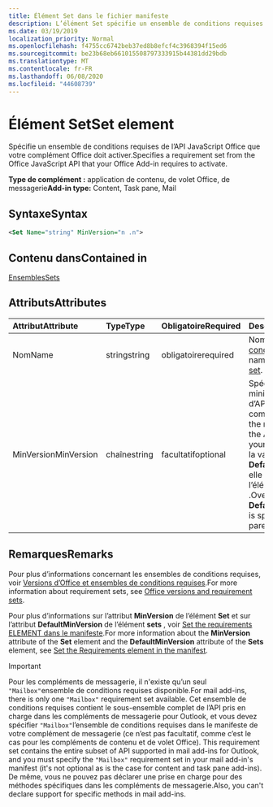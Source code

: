 ```yaml
---
title: Élément Set dans le fichier manifeste
description: L’élément Set spécifie un ensemble de conditions requises de l’API JavaScript pour Office requis pour l’activation de votre complément Office.
ms.date: 03/19/2019
localization_priority: Normal
ms.openlocfilehash: f4755cc6742beb37ed8b8efcf4c3968394f15ed6
ms.sourcegitcommit: be23b68eb661015508797333915b44381dd29bdb
ms.translationtype: MT
ms.contentlocale: fr-FR
ms.lasthandoff: 06/08/2020
ms.locfileid: "44608739"
---
```

# <a name="set-element"></a><span data-ttu-id="d72bf-103">Élément Set</span><span class="sxs-lookup"><span data-stu-id="d72bf-103">Set element</span></span>

<span data-ttu-id="d72bf-104">Spécifie un ensemble de conditions requises de l’API JavaScript Office que votre complément Office doit activer.</span><span class="sxs-lookup"><span data-stu-id="d72bf-104">Specifies a requirement set from the Office JavaScript API that your Office Add-in requires to activate.</span></span>

<span data-ttu-id="d72bf-105">**Type de complément :** application de contenu, de volet Office, de messagerie</span><span class="sxs-lookup"><span data-stu-id="d72bf-105">**Add-in type:** Content, Task pane, Mail</span></span>

## <a name="syntax"></a><span data-ttu-id="d72bf-106">Syntaxe</span><span class="sxs-lookup"><span data-stu-id="d72bf-106">Syntax</span></span>

```XML
<Set Name="string" MinVersion="n .n">
```

## <a name="contained-in"></a><span data-ttu-id="d72bf-107">Contenu dans</span><span class="sxs-lookup"><span data-stu-id="d72bf-107">Contained in</span></span>

[<span data-ttu-id="d72bf-108">Ensembles</span><span class="sxs-lookup"><span data-stu-id="d72bf-108">Sets</span></span>](sets.md)

## <a name="attributes"></a><span data-ttu-id="d72bf-109">Attributs</span><span class="sxs-lookup"><span data-stu-id="d72bf-109">Attributes</span></span>

|<span data-ttu-id="d72bf-110">**Attribut**</span><span class="sxs-lookup"><span data-stu-id="d72bf-110">**Attribute**</span></span>|<span data-ttu-id="d72bf-111">**Type**</span><span class="sxs-lookup"><span data-stu-id="d72bf-111">**Type**</span></span>|<span data-ttu-id="d72bf-112">**Obligatoire**</span><span class="sxs-lookup"><span data-stu-id="d72bf-112">**Required**</span></span>|<span data-ttu-id="d72bf-113">**Description**</span><span class="sxs-lookup"><span data-stu-id="d72bf-113">**Description**</span></span>|
|:-----|:-----|:-----|:-----|
|<span data-ttu-id="d72bf-114">Nom</span><span class="sxs-lookup"><span data-stu-id="d72bf-114">Name</span></span>|<span data-ttu-id="d72bf-115">string</span><span class="sxs-lookup"><span data-stu-id="d72bf-115">string</span></span>|<span data-ttu-id="d72bf-116">obligatoire</span><span class="sxs-lookup"><span data-stu-id="d72bf-116">required</span></span>|<span data-ttu-id="d72bf-117">Nom d’un [ensemble de conditions requises](../../develop/office-versions-and-requirement-sets.md).</span><span class="sxs-lookup"><span data-stu-id="d72bf-117">The name of a [requirement set](../../develop/office-versions-and-requirement-sets.md).</span></span>|
|<span data-ttu-id="d72bf-118">MinVersion</span><span class="sxs-lookup"><span data-stu-id="d72bf-118">MinVersion</span></span>|<span data-ttu-id="d72bf-119">chaîne</span><span class="sxs-lookup"><span data-stu-id="d72bf-119">string</span></span>|<span data-ttu-id="d72bf-120">facultatif</span><span class="sxs-lookup"><span data-stu-id="d72bf-120">optional</span></span>|<span data-ttu-id="d72bf-121">Spécifie la version minimale de l’ensemble d’API requis par votre complément.</span><span class="sxs-lookup"><span data-stu-id="d72bf-121">Specifies the minimum version of the API set required by your add-in.</span></span> <span data-ttu-id="d72bf-122">Remplace la valeur de **DefaultMinVersion**, si elle est spécifiée dans l’élément parent [sets](sets.md) .</span><span class="sxs-lookup"><span data-stu-id="d72bf-122">Overrides the value of **DefaultMinVersion**, if it is specified in the parent [Sets](sets.md) element.</span></span>|

## <a name="remarks"></a><span data-ttu-id="d72bf-123">Remarques</span><span class="sxs-lookup"><span data-stu-id="d72bf-123">Remarks</span></span>

<span data-ttu-id="d72bf-124">Pour plus d’informations concernant les ensembles de conditions requises, voir [Versions d’Office et ensembles de conditions requises](../../develop/office-versions-and-requirement-sets.md).</span><span class="sxs-lookup"><span data-stu-id="d72bf-124">For more information about requirement sets, see [Office versions and requirement sets](../../develop/office-versions-and-requirement-sets.md).</span></span>

<span data-ttu-id="d72bf-125">Pour plus d’informations sur l’attribut **MinVersion** de l’élément **Set** et sur l’attribut **DefaultMinVersion** de l’élément **sets** , voir [Set the requirements ELEMENT dans le manifeste](../../develop/specify-office-hosts-and-api-requirements.md#set-the-requirements-element-in-the-manifest).</span><span class="sxs-lookup"><span data-stu-id="d72bf-125">For more information about the **MinVersion** attribute of the **Set** element and the **DefaultMinVersion** attribute of the **Sets** element, see [Set the Requirements element in the manifest](../../develop/specify-office-hosts-and-api-requirements.md#set-the-requirements-element-in-the-manifest).</span></span>

> [!IMPORTANT] 
> <span data-ttu-id="d72bf-126">Pour les compléments de messagerie, il n'existe qu’un seul `"Mailbox"`ensemble de conditions requises disponible.</span><span class="sxs-lookup"><span data-stu-id="d72bf-126">For mail add-ins, there is only one  `"Mailbox"` requirement set available.</span></span> <span data-ttu-id="d72bf-127">Cet ensemble de conditions requises contient le sous-ensemble complet de l’API pris en charge dans les compléments de messagerie pour Outlook, et vous devez spécifier `"Mailbox"`l’ensemble de conditions requises dans le manifeste de votre complément de messagerie (ce n’est pas facultatif, comme c’est le cas pour les compléments de contenu et de volet Office). </span><span class="sxs-lookup"><span data-stu-id="d72bf-127">This requirement set contains the entire subset of API supported in mail add-ins for Outlook, and you must specify the `"Mailbox"` requirement set in your mail add-in's manifest (it's not optional as is the case for content and task pane add-ins).</span></span> <span data-ttu-id="d72bf-128">De même, vous ne pouvez pas déclarer une prise en charge pour des méthodes spécifiques dans les compléments de messagerie.</span><span class="sxs-lookup"><span data-stu-id="d72bf-128">Also, you can't declare support for specific methods in mail add-ins.</span></span>
